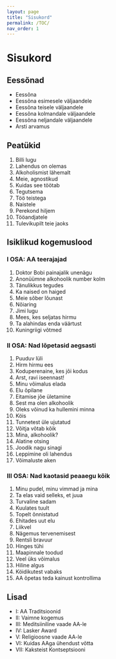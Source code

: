 ```yaml
---
layout: page
title: "Sisukord"
permalink: /TOC/
nav_order: 1
---
```


# Sisukord

## Eessõnad

- Eessõna
- Eessõna esimesele väljaandele
- Eessõna teisele väljaandele
- Eessõna kolmandale väljaandele
- Eessõna neljandale väljaandele
- Arsti arvamus

## Peatükid

1. Billi lugu
2. Lahendus on olemas
3. Alkoholismist lähemalt
4. Meie, agnostikud
5. Kuidas see töötab
6. Tegutsema
7. Töö teistega
8. Naistele
9. Perekond hiljem
10. Tööandjatele
11. Tulevikupilt teie jaoks

## Isiklikud kogemuslood

### I OSA: AA teerajajad

1. Doktor Bobi painajalik unenägu
2. Anonüümne alkohoolik number kolm
3. Tänulikkus tegudes
4. Ka naised on haiged
5. Meie sõber lõunast
6. Nõiaring
7. Jimi lugu
8. Mees, kes seljatas hirmu
9. Ta alahindas enda väärtust
10. Kuningriigi võtmed

### II OSA: Nad lõpetasid aegsasti

1. Puuduv lüli
2. Hirm hirmu ees
3. Koduperenaine, kes jõi kodus
4. Arst, ravi iseennast!
5. Minu võimalus elada
6. Elu õpilane
7. Eitamise jõe ületamine
8. Sest ma olen alkohoolik
9. Oleks võinud ka hullemini minna
10. Köis
11. Tunnetest üle ujutatud
12. Võitja võtab kõik
13. Mina, alkohoolik?
14. Alatine otsing
15. Joodik nagu sinagi
16. Leppimine oli lahendus
17. Võimaluste aken

### III OSA: Nad kaotasid peaaegu kõik

1. Minu pudel, minu vimmad ja mina
2. Ta elas vaid selleks, et juua
3. Turvaline sadam
4. Kuulates tuult
5. Topelt õnnistatud
6. Ehitades uut elu
7. Liikvel
8. Nägemus tervenemisest
9. Rentsli bravuur
10. Hinges tühi
11. Maapinnale toodud
12. Veel üks võimalus
13. Hiline algus
14. Köidikutest vabaks
15. AA õpetas teda kainust kontrollima

## Lisad

- I: AA Traditsioonid
- II: Vaimne kogemus
- III: Meditsiiniline vaade AA-le
- IV: Lasker Award
- V: Religioosne vaade AA-le
- VI: Kuidas AAga ühendust võtta
- VII: Kaksteist Kontseptsiooni
